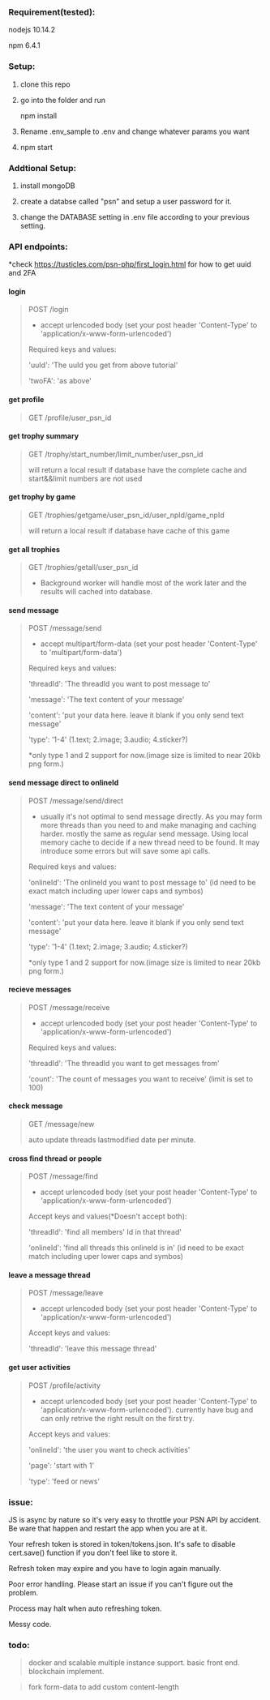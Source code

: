 ### Requirement(tested):
nodejs 10.14.2

npm 6.4.1

### Setup:
1. clone this repo

2. go into the folder and run 

   npm install

3. Rename .env_sample to .env and change whatever params you want

4. npm start

### Addtional Setup:
1. install mongoDB

2. create a databse called "psn" and setup a user password for it.

3. change the DATABASE setting in .env file according to your previous setting.

### API endpoints:

*check https://tusticles.com/psn-php/first_login.html for how to get uuid and 2FA


#### login 
> POST   /login
>
> * accept urlencoded body (set your post header 'Content-Type' to 'application/x-www-form-urlencoded')
>
> Required keys and values:  
>
> 'uuId': 'The uuId you get from above tutorial'
>
> 'twoFA': 'as above'


#### get profile                                 
> GET   /profile/user_psn_id


#### get trophy summary
> GET   /trophy/start_number/limit_number/user_psn_id
>
>will return a local result if database have the complete cache and start&&limit numbers are not used


#### get trophy by game
> GET   /trophies/getgame/user_psn_id/user_npId/game_npId
>
>will return a local result if database have cache of this game

#### get all trophies
> GET   /trophies/getall/user_psn_id
>     
> * Background worker will handle most of the work later and the results will cached into database.


#### send message
> POST  /message/send
>
> * accept multipart/form-data (set your post header 'Content-Type' to 'multipart/form-data')
>
> Required keys and values:  
>
> 'threadId': 'The threadId you want to post message to'
>
> 'message': 'The text content of your message'
>
> 'content': 'put your data here. leave it blank if you only send text message'
>
> 'type': '1-4' (1.text; 2.image; 3.audio; 4.sticker?)  
>
> *only type 1 and 2 support for now.(image size is limited to near 20kb png form.)

#### send message direct to onlineId
> POST  /message/send/direct
> 
> * usually it's not optimal to send message directly. As you may form more threads than you need to and make managing and caching harder.
> mostly the same as regular send message. Using local memory cache to decide if a new thread need to be found. It may introduce some errors but will save some api calls.
>
> Required keys and values:  
>
> 'onlineId': 'The onlineId you want to post message to' (id need to be exact match including uper lower caps and symbos)
>
> 'message': 'The text content of your message'
>
> 'content': 'put your data here. leave it blank if you only send text message'
>
> 'type': '1-4' (1.text; 2.image; 3.audio; 4.sticker?)  
>
> *only type 1 and 2 support for now.(image size is limited to near 20kb png form.)



#### recieve messages
>POST   /message/receive
>
> * accept urlencoded body (set your post header 'Content-Type' to 'application/x-www-form-urlencoded')
>
> Required keys and values:  
>
> 'threadId': 'The threadId you want to get messages from'
>
> 'count': 'The count of messages you want to receive' (limit is set to 100)


#### check message
>GET    /message/new
>
>auto update threads lastmodified date per minute.


#### cross find thread or people
>POST   /message/find
>
> * accept urlencoded body (set your post header 'Content-Type' to 'application/x-www-form-urlencoded')
>
> Accept keys and values(*Doesn't accept both):  
>
> 'threadId': 'find all members' Id in that thread'
>
> 'onlineId': 'find all threads this onlineId is in' (id need to be exact match including uper lower caps and symbos)


#### leave a message thread
>POST   /message/leave
>
> * accept urlencoded body (set your post header 'Content-Type' to 'application/x-www-form-urlencoded')
>
> Accept keys and values:  
>
> 'threadId': 'leave this message thread'


#### get user activities
>POST   /profile/activity        
>
> * accept urlencoded body (set your post header 'Content-Type' to 'application/x-www-form-urlencoded').
>currently have bug and can only retrive the right result on the first try.
>
> Accept keys and values:  
>
> 'onlineId': 'the user you want to check activities'
>
> 'page': 'start with 1'
>
> 'type': 'feed or news'



### issue:

JS is async by nature so it's very easy to throttle your PSN API by accident. Be ware that happen and restart the app when you are at it.

Your refresh token is stored in token/tokens.json. It's safe to disable cert.save() function if you don't feel like to store it.

Refresh token may expire and you have to login again manually.

Poor error handling. Please start an issue if you can't figure out the problem.

Process may halt when auto refreshing token.

Messy code.


### todo:
> docker and scalable multiple instance support.
> basic front end.
> blockchain implement.

> fork form-data to add custom content-length


